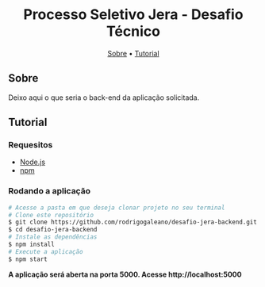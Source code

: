 <h1 align="center">Processo Seletivo Jera - Desafio Técnico</h1>

<p align="center">
  <a href="#sobre">Sobre</a> •
  <a href="#tutorial">Tutorial</a>
</p>

## Sobre

Deixo aqui o que seria o back-end da aplicação solicitada.

## Tutorial

### Requesitos

- [Node.js](https://nodejs.org/en/)
- [npm](https://www.npmjs.com/package/npm)

### Rodando a aplicação

```bash
# Acesse a pasta em que deseja clonar projeto no seu terminal
# Clone este repositório
$ git clone https://github.com/rodrigogaleano/desafio-jera-backend.git
$ cd desafio-jera-backend
# Instale as dependências
$ npm install
# Execute a aplicação
$ npm start
```
**A aplicação será aberta na porta 5000. Acesse http://localhost:5000**
